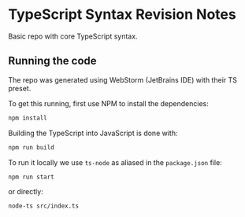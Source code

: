 # TypeScript Syntax Revision Notes

Basic repo with core TypeScript syntax.

## Running the code

The repo was generated using WebStorm (JetBrains IDE) with their TS preset.

To get this running, first use NPM to install the dependencies:
```bash
npm install
```

Building the TypeScript into JavaScript is done with:
```bash
npm run build
```

To run it locally we use `ts-node` as aliased in the `package.json` file:
```bash
npm run start
```

or directly:
```bash
node-ts src/index.ts
```